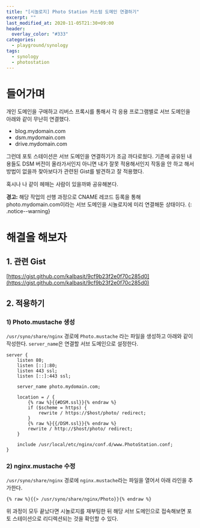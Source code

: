 ```yaml
---
title: "[시놀로지] Photo Station 커스텀 도메인 연결하기"
excerpt: ""
last_modified_at: 2020-11-05T21:30+09:00
header:
  overlay_color: "#333"
categories:
  - playground/synology
tags:
  - synology
  - photostation
---
```


# 들어가며

개인 도메인을 구매하고 리버스 프록시를 통해서 각 응용 프로그램별로 서브 도메인을 아래와 같이 무난히 연결했다.

- blog.mydomain.com
- dsm.mydomain.com
- drive.mydomain.com

그런데 포토 스테이션은 서브 도메인을 연결하기가 조금 까다로웠다.
기존에 공유된 내용들도 DSM 버전이 올라가서인지 아니면 내가 잘못 적용해서인지 작동을 안 하고 해서
방법이 없을까 찾아보다가 관련된 Gist를 발견하고 잘 적용했다.

혹시나 나 같이 헤매는 사람이 있을까봐 공유해본다.

**경고:** 해당 작업의 선행 과정으로 CNAME 레코드 등록을 통해 photo.mydomain.com이라는 서브 도메인을 시놀로지에 미리 연결해둔 상태이다.
{: .notice--warning}

# 해결을 해보자

## 1. 관련 Gist

[https://gist.github.com/kalbasit/9cf9b23f2e0f70c285d0](https://gist.github.com/kalbasit/9cf9b23f2e0f70c285d0)

## 2. 적용하기

### 1) Photo.mustache 생성

`/usr/syno/share/nginx` 경로에 `Photo.mustache` 라는 파일을 생성하고 아래와 같이 작성한다.
`server_name`은 연결할 서브 도메인으로 설정한다.

```
server {
    listen 80;
    listen [::]:80;
    listen 443 ssl;
    listen [::]:443 ssl;
    
    server_name photo.mydomain.com;
    
    location = / {
        {% raw %}{{#DSM.ssl}}{% endraw %}
        if ($scheme = https) {
            rewrite / https://$host/photo/ redirect;
        }
        {% raw %}{{/DSM.ssl}}{% endraw %}
        rewrite / http://$host/photo/ redirect;
    }
    
    include /usr/local/etc/nginx/conf.d/www.PhotoStation.conf;
}
```

### 2) nginx.mustache 수정

`/usr/syno/share/nginx` 경로에 `nginx.mustache`라는 파일을 열어서 아래 라인을 추가한다.


```
{% raw %}{{> /usr/syno/share/nginx/Photo}}{% endraw %}
```

위 과정이 모두 끝났다면 시놀로지를 재부팅한 뒤 해당 서브 도메인으로 접속해보면
포토 스테이션으로 리디렉션되는 것을 확인할 수 있다.
